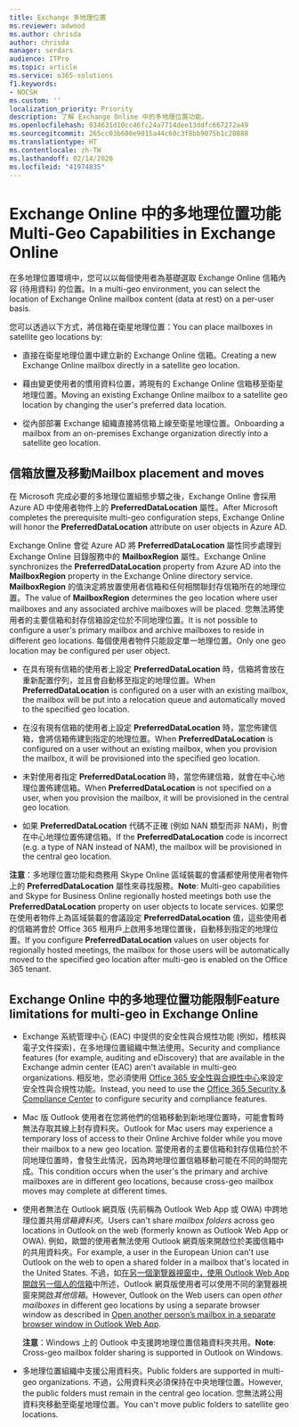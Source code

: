 ```yaml
---
title: Exchange 多地理位置
ms.reviewer: adwood
ms.author: chrisda
author: chrisda
manager: serdars
audience: ITPro
ms.topic: article
ms.service: o365-solutions
f1.keywords:
- NOCSH
ms.custom: ''
localization_priority: Priority
description: 了解 Exchange Online 中的多地理位置功能。
ms.openlocfilehash: 034631d10cc46fc24a7714dee13ddfc667272a49
ms.sourcegitcommit: 265cc03b600e9015a44c60c3f8bb9075b1c20888
ms.translationtype: HT
ms.contentlocale: zh-TW
ms.lasthandoff: 02/14/2020
ms.locfileid: "41974835"
---
```

# <a name="multi-geo-capabilities-in-exchange-online"></a><span data-ttu-id="676c9-103">Exchange Online 中的多地理位置功能</span><span class="sxs-lookup"><span data-stu-id="676c9-103">Multi-Geo Capabilities in Exchange Online</span></span>

<span data-ttu-id="676c9-104">在多地理位置環境中，您可以以每個使用者為基礎選取 Exchange Online 信箱內容 (待用資料) 的位置。</span><span class="sxs-lookup"><span data-stu-id="676c9-104">In a multi-geo environment, you can select the location of Exchange Online mailbox content (data at rest) on a per-user basis.</span></span>

<span data-ttu-id="676c9-105">您可以透過以下方式，將信箱在衛星地理位置：</span><span class="sxs-lookup"><span data-stu-id="676c9-105">You can place mailboxes in satellite geo locations by:</span></span>

- <span data-ttu-id="676c9-106">直接在衛星地理位置中建立新的 Exchange Online 信箱。</span><span class="sxs-lookup"><span data-stu-id="676c9-106">Creating a new Exchange Online mailbox directly in a satellite geo location.</span></span>

- <span data-ttu-id="676c9-107">藉由變更使用者的慣用資料位置，將現有的 Exchange Online 信箱移至衛星地理位置。</span><span class="sxs-lookup"><span data-stu-id="676c9-107">Moving an existing Exchange Online mailbox to a satellite geo location by changing the user's preferred data location.</span></span>

- <span data-ttu-id="676c9-108">從內部部署 Exchange 組織直接將信箱上線至衛星地理位置。</span><span class="sxs-lookup"><span data-stu-id="676c9-108">Onboarding a mailbox from an on-premises Exchange organization directly into a satellite geo location.</span></span>

## <a name="mailbox-placement-and-moves"></a><span data-ttu-id="676c9-109">信箱放置及移動</span><span class="sxs-lookup"><span data-stu-id="676c9-109">Mailbox placement and moves</span></span>

<span data-ttu-id="676c9-110">在 Microsoft 完成必要的多地理位置組態步驟之後，Exchange Online 會採用 Azure AD 中使用者物件上的 **PreferredDataLocation** 屬性。</span><span class="sxs-lookup"><span data-stu-id="676c9-110">After Microsoft completes the prerequisite multi-geo configuration steps, Exchange Online will honor the **PreferredDataLocation** attribute on user objects in Azure AD.</span></span>

<span data-ttu-id="676c9-111">Exchange Online 會從 Azure AD 將 **PreferredDataLocation** 屬性同步處理到 Exchange Online 目錄服務中的 **MailboxRegion** 屬性。</span><span class="sxs-lookup"><span data-stu-id="676c9-111">Exchange Online synchronizes the **PreferredDataLocation** property from Azure AD into the **MailboxRegion** property in the Exchange Online directory service.</span></span> <span data-ttu-id="676c9-112">**MailboxRegion** 的值決定將放置使用者信箱和任何相關聯封存信箱所在的地理位置。</span><span class="sxs-lookup"><span data-stu-id="676c9-112">The value of **MailboxRegion** determines the geo location where user mailboxes and any associated archive mailboxes will be placed.</span></span> <span data-ttu-id="676c9-113">您無法將使用者的主要信箱和封存信箱設定位於不同地理位置。</span><span class="sxs-lookup"><span data-stu-id="676c9-113">It is not possible to configure a user's primary mailbox and archive mailboxes to reside in different geo locations.</span></span> <span data-ttu-id="676c9-114">每個使用者物件只能設定單一地理位置。</span><span class="sxs-lookup"><span data-stu-id="676c9-114">Only one geo location may be configured per user object.</span></span>

- <span data-ttu-id="676c9-115">在具有現有信箱的使用者上設定 **PreferredDataLocation** 時，信箱將會放在重新配置佇列，並且會自動移至指定的地理位置。</span><span class="sxs-lookup"><span data-stu-id="676c9-115">When **PreferredDataLocation** is configured on a user with an existing mailbox, the mailbox will be put into a relocation queue and automatically moved to the specified geo location.</span></span>

- <span data-ttu-id="676c9-116">在沒有現有信箱的使用者上設定 **PreferredDataLocation** 時，當您佈建信箱，會將信箱佈建到指定的地理位置。</span><span class="sxs-lookup"><span data-stu-id="676c9-116">When **PreferredDataLocation** is configured on a user without an existing mailbox, when you provision the mailbox, it will be provisioned into the specified geo location.</span></span>

- <span data-ttu-id="676c9-117">未對使用者指定 **PreferredDataLocation** 時，當您佈建信箱，就會在中心地理位置佈建信箱。</span><span class="sxs-lookup"><span data-stu-id="676c9-117">When **PreferredDataLocation** is not specified on a user, when you provision the mailbox, it will be provisioned in the central geo location.</span></span>

- <span data-ttu-id="676c9-118">如果 **PreferredDataLocation** 代碼不正確 (例如 NAN 類型而非 NAM)，則會在中心地理位置佈建信箱。</span><span class="sxs-lookup"><span data-stu-id="676c9-118">If the **PreferredDataLocation** code is incorrect (e.g. a type of NAN instead of NAM), the mailbox will be provisioned in the central geo location.</span></span>

<span data-ttu-id="676c9-119">**注意**：多地理位置功能和商務用 Skype Online 區域裝載的會議都使用使用者物件上的 **PreferredDataLocation** 屬性來尋找服務。</span><span class="sxs-lookup"><span data-stu-id="676c9-119">**Note**: Multi-geo capabilities and Skype for Business Online regionally hosted meetings both use the **PreferredDataLocation** property on user objects to locate services.</span></span> <span data-ttu-id="676c9-120">如果您在使用者物件上為區域裝載的會議設定 **PreferredDataLocation** 值，這些使用者的信箱將會於 Office 365 租用戶上啟用多地理位置後，自動移到指定的地理位置。</span><span class="sxs-lookup"><span data-stu-id="676c9-120">If you configure **PreferredDataLocation** values on user objects for regionally hosted meetings, the mailbox for those users will be automatically moved to the specified geo location after multi-geo is enabled on the Office 365 tenant.</span></span>

## <a name="feature-limitations-for-multi-geo-in-exchange-online"></a><span data-ttu-id="676c9-121">Exchange Online 中的多地理位置功能限制</span><span class="sxs-lookup"><span data-stu-id="676c9-121">Feature limitations for multi-geo in Exchange Online</span></span>

- <span data-ttu-id="676c9-122">Exchange 系統管理中心 (EAC) 中提供的安全性與合規性功能 (例如，稽核與電子文件探索)，在多地理位置組織中無法使用。</span><span class="sxs-lookup"><span data-stu-id="676c9-122">Security and compliance features (for example, auditing and eDiscovery) that are available in the Exchange admin center (EAC) aren't available in multi-geo organizations.</span></span> <span data-ttu-id="676c9-123">相反地，您必須使用 [Office 365 安全性與合規性中心](https://support.office.com/article/7e696a40-b86b-4a20-afcc-559218b7b1b8)來設定安全性與合規性功能。</span><span class="sxs-lookup"><span data-stu-id="676c9-123">Instead, you need to use the [Office 365 Security & Compliance Center](https://support.office.com/article/7e696a40-b86b-4a20-afcc-559218b7b1b8) to configure security and compliance features.</span></span>

- <span data-ttu-id="676c9-124">Mac 版 Outlook 使用者在您將他們的信箱移動到新地理位置時，可能會暫時無法存取其線上封存資料夾。</span><span class="sxs-lookup"><span data-stu-id="676c9-124">Outlook for Mac users may experience a temporary loss of access to their Online Archive folder while you move their mailbox to a new geo location.</span></span> <span data-ttu-id="676c9-125">當使用者的主要信箱和封存信箱位於不同地理位置時，會發生此情況，因為跨地理位置信箱移動可能在不同的時間完成。</span><span class="sxs-lookup"><span data-stu-id="676c9-125">This condition occurs when the user's the primary and archive mailboxes are in different geo locations, because cross-geo mailbox moves may complete at different times.</span></span>

- <span data-ttu-id="676c9-126">使用者無法在 Outlook 網頁版 (先前稱為 Outlook Web App 或 OWA) 中跨地理位置共用*信箱資料夾*。</span><span class="sxs-lookup"><span data-stu-id="676c9-126">Users can't share *mailbox folders* across geo locations in Outlook on the web (formerly known as Outlook Web App or OWA).</span></span> <span data-ttu-id="676c9-127">例如，歐盟的使用者無法使用 Outlook 網頁版來開啟位於美國信箱中的共用資料夾。</span><span class="sxs-lookup"><span data-stu-id="676c9-127">For example, a user in the European Union can't use Outlook on the web to open a shared folder in a mailbox that's located in the United States.</span></span> <span data-ttu-id="676c9-128">不過，如[在另一個瀏覽器視窗中，使用 Outlook Web App 開啟另一個人的信箱](https://support.office.com/article/A909AD30-E413-40B5-A487-0EA70B763081#__toc372210362)中所述，Outlook 網頁版使用者可以使用不同的瀏覽器視窗來開啟*其他信箱*。</span><span class="sxs-lookup"><span data-stu-id="676c9-128">However, Outlook on the Web users can open *other mailboxes* in different geo locations by using a separate browser window as described in [Open another person’s mailbox in a separate browser window in Outlook Web App](https://support.office.com/article/A909AD30-E413-40B5-A487-0EA70B763081#__toc372210362).</span></span>

  <span data-ttu-id="676c9-129">**注意**：Windows 上的 Outlook 中支援跨地理位置信箱資料夾共用。</span><span class="sxs-lookup"><span data-stu-id="676c9-129">**Note**: Cross-geo mailbox folder sharing is supported in Outlook on Windows.</span></span>

- <span data-ttu-id="676c9-130">多地理位置組織中支援公用資料夾。</span><span class="sxs-lookup"><span data-stu-id="676c9-130">Public folders are supported in multi-geo organizations.</span></span> <span data-ttu-id="676c9-131">不過，公用資料夾必須保持在中央地理位置。</span><span class="sxs-lookup"><span data-stu-id="676c9-131">However, the public folders must remain in the central geo location.</span></span> <span data-ttu-id="676c9-132">您無法將公用資料夾移動至衛星地理位置。</span><span class="sxs-lookup"><span data-stu-id="676c9-132">You can't move public folders to satellite geo locations.</span></span>
